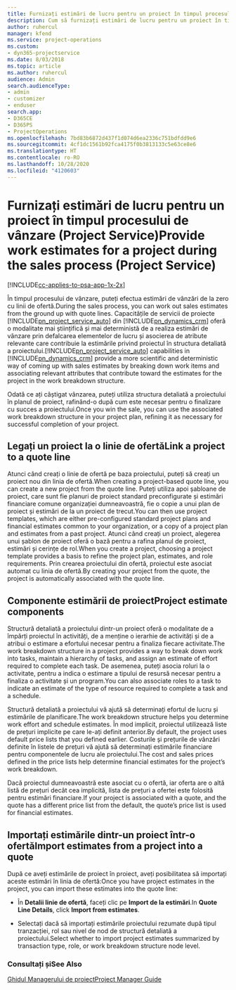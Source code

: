 ```yaml
---
title: Furnizați estimări de lucru pentru un proiect în timpul procesului de vânzare
description: Cum să furnizați estimări de lucru pentru un proiect în timpul procesului de vânzări în Project Service
author: ruhercul
manager: kfend
ms.service: project-operations
ms.custom:
- dyn365-projectservice
ms.date: 8/03/2018
ms.topic: article
ms.author: ruhercul
audience: Admin
search.audienceType:
- admin
- customizer
- enduser
search.app:
- D365CE
- D365PS
- ProjectOperations
ms.openlocfilehash: 7bd83b6872d437f1d074d6ea2336c751bdfdd9e6
ms.sourcegitcommit: 4cf1dc1561b92fca4175f0b3813133c5e63ce8e6
ms.translationtype: HT
ms.contentlocale: ro-RO
ms.lasthandoff: 10/28/2020
ms.locfileid: "4120603"
---
```

# <a name="provide-work-estimates-for-a-project-during-the-sales-process-project-service"></a><span data-ttu-id="65c7b-103">Furnizați estimări de lucru pentru un proiect în timpul procesului de vânzare (Project Service)</span><span class="sxs-lookup"><span data-stu-id="65c7b-103">Provide work estimates for a project during the sales process (Project Service)</span></span>

[!INCLUDE[cc-applies-to-psa-app-1x-2x](../includes/cc-applies-to-psa-app-1x-2x.md)]

<span data-ttu-id="65c7b-104">În timpul procesului de vânzare, puteți efectua estimări de vânzări de la zero cu linii de ofertă.</span><span class="sxs-lookup"><span data-stu-id="65c7b-104">During the sales process, you can work out sales estimates from the ground up with quote lines.</span></span> <span data-ttu-id="65c7b-105">Capacitățile de servicii de proiecte [!INCLUDE[pn_project_service_auto](../includes/pn-project-service-auto.md)] din [!INCLUDE[pn_dynamics_crm](../includes/pn-dynamics-crm.md)] oferă o modalitate mai științifică și mai deterministă de a realiza estimări de vânzare prin defalcarea elementelor de lucru și asocierea de atribute relevante care contribuie la estimările privind proiectul în structura detaliată a proiectului.</span><span class="sxs-lookup"><span data-stu-id="65c7b-105">[!INCLUDE[pn_project_service_auto](../includes/pn-project-service-auto.md)] capabilities in [!INCLUDE[pn_dynamics_crm](../includes/pn-dynamics-crm.md)] provide a more scientific and deterministic way of coming up with sales estimates by breaking down work items and associating relevant attributes that contribute toward the estimates for the project in the work breakdown structure.</span></span>  
  
 <span data-ttu-id="65c7b-106">Odată ce ați câștigat vânzarea, puteți utiliza structura detaliată a proiectului în planul de proiect, rafinând-o după cum este necesar pentru o finalizare cu succes a proiectului.</span><span class="sxs-lookup"><span data-stu-id="65c7b-106">Once you win the sale, you can use the associated work breakdown structure in your project plan, refining it as necessary for successful completion of your project.</span></span>  
  
## <a name="link-a-project-to-a-quote-line"></a><span data-ttu-id="65c7b-107">Legați un proiect la o linie de ofertă</span><span class="sxs-lookup"><span data-stu-id="65c7b-107">Link a project to a quote line</span></span>  
 <span data-ttu-id="65c7b-108">Atunci când creați o linie de ofertă pe baza proiectului, puteți să creați un proiect nou din linia de ofertă.</span><span class="sxs-lookup"><span data-stu-id="65c7b-108">When creating a project-based quote line, you can create a new project from the quote line.</span></span> <span data-ttu-id="65c7b-109">Puteți utiliza apoi șabloane de proiect, care sunt fie planuri de proiect standard preconfigurate și estimări financiare comune organizației dumneavoastră, fie o copie a unui plan de proiect și estimări de la un proiect de trecut.</span><span class="sxs-lookup"><span data-stu-id="65c7b-109">You can then use project templates, which are either pre-configured standard project plans and financial estimates common to your organization, or a copy of a project plan and estimates from a past project.</span></span> <span data-ttu-id="65c7b-110">Atunci când creați un proiect, alegerea unui șablon de proiect oferă o bază pentru a rafina planul de proiect, estimări și cerințe de rol.</span><span class="sxs-lookup"><span data-stu-id="65c7b-110">When you create a project, choosing a project template provides a basis to refine the project plan, estimates, and role requirements.</span></span> <span data-ttu-id="65c7b-111">Prin crearea proiectului din ofertă, proiectul este asociat automat cu linia de ofertă.</span><span class="sxs-lookup"><span data-stu-id="65c7b-111">By creating your project from the quote, the project is automatically associated with the quote line.</span></span>  
  
## <a name="project-estimate-components"></a><span data-ttu-id="65c7b-112">Componente estimării de proiect</span><span class="sxs-lookup"><span data-stu-id="65c7b-112">Project estimate components</span></span>  
 <span data-ttu-id="65c7b-113">Structură detaliată a proiectului dintr-un proiect oferă o modalitate de a împărți proiectul în activități, de a menține o ierarhie de activități și de a atribui o estimare a efortului necesar pentru a finaliza fiecare activitate.</span><span class="sxs-lookup"><span data-stu-id="65c7b-113">The work breakdown structure in a project provides a way to break down work into tasks, maintain a hierarchy of tasks, and assign an estimate of effort required to complete each task.</span></span> <span data-ttu-id="65c7b-114">De asemenea, puteți asocia roluri la o activitate, pentru a indica o estimare a tipului de resursă necesar pentru a finaliza o activitate și un program.</span><span class="sxs-lookup"><span data-stu-id="65c7b-114">You can also associate roles to a task to indicate an estimate of the type of resource required to complete a task and a schedule.</span></span>  
  
 <span data-ttu-id="65c7b-115">Structură detaliată a proiectului vă ajută să determinați efortul de lucru și estimările de planificare.</span><span class="sxs-lookup"><span data-stu-id="65c7b-115">The work breakdown structure helps you determine work effort and schedule estimates.</span></span> <span data-ttu-id="65c7b-116">În mod implicit, proiectul utilizează liste de prețuri implicite pe care le-ați definit anterior.</span><span class="sxs-lookup"><span data-stu-id="65c7b-116">By default, the project uses default price lists that you defined earlier.</span></span> <span data-ttu-id="65c7b-117">Costurile și prețurile de vânzări definite în listele de prețuri vă ajută să determinați estimările financiare pentru componentele de lucru ale proiectului.</span><span class="sxs-lookup"><span data-stu-id="65c7b-117">The cost and sales prices defined in the price lists help determine financial estimates for the project’s work breakdown.</span></span>  
  
 <span data-ttu-id="65c7b-118">Dacă proiectul dumneavoastră este asociat cu o ofertă, iar oferta are o altă listă de prețuri decât cea implicită, lista de prețuri a ofertei este folosită pentru estimări financiare.</span><span class="sxs-lookup"><span data-stu-id="65c7b-118">If your project is associated with a quote, and the quote has a different price list from the default, the quote’s price list is used for financial estimates.</span></span>  
  
## <a name="import-estimates-from-a-project-into-a-quote"></a><span data-ttu-id="65c7b-119">Importați estimările dintr-un proiect într-o ofertă</span><span class="sxs-lookup"><span data-stu-id="65c7b-119">Import estimates from a project into a quote</span></span>  
 <span data-ttu-id="65c7b-120">După ce aveți estimările de proiect în proiect, aveți posibilitatea să importați aceste estimări în linia de ofertă:</span><span class="sxs-lookup"><span data-stu-id="65c7b-120">Once you have project estimates in the project, you can import these estimates into the quote line:</span></span>  
  
-   <span data-ttu-id="65c7b-121">În **Detalii linie de ofertă**, faceți clic pe **Import de la estimări**.</span><span class="sxs-lookup"><span data-stu-id="65c7b-121">In **Quote Line Details**, click **Import from estimates**.</span></span> 

-   <span data-ttu-id="65c7b-122">Selectați dacă să importați estimările proiectului rezumate după tipul tranzacției, rol sau nivel de nod de structură detaliată a proiectului.</span><span class="sxs-lookup"><span data-stu-id="65c7b-122">Select whether to import project estimates summarized by transaction type, role, or work breakdown structure node level.</span></span>  
  
### <a name="see-also"></a><span data-ttu-id="65c7b-123">Consultați și</span><span class="sxs-lookup"><span data-stu-id="65c7b-123">See Also</span></span>  
 [<span data-ttu-id="65c7b-124">Ghidul Managerului de proiect</span><span class="sxs-lookup"><span data-stu-id="65c7b-124">Project Manager Guide</span></span>](../psa/project-manager-guide.md)
